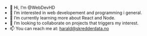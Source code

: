 - 👋 Hi, I’m @WebDevHD
- 👀 I’m interested in web developement and programming i general.
- 🌱 I’m currently learning more about React and Node.
- 💞️ I’m looking to collaborate on projects that triggers my interest.
- 📫 You can reach me at: harald@skredderdata.no

<!---
WebDevHD/WebDevHD is a ✨ special ✨ repository because its `README.md` (this file) appears on your GitHub profile.
You can click the Preview link to take a look at your changes.
--->
